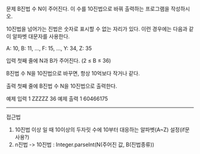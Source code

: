 문제
B진법 수 N이 주어진다. 이 수를 10진법으로 바꿔 출력하는 프로그램을 작성하시오.

10진법을 넘어가는 진법은 숫자로 표시할 수 없는 자리가 있다. 이런 경우에는 다음과 같이 알파벳 대문자를 사용한다.

A: 10, B: 11, ..., F: 15, ..., Y: 34, Z: 35

입력
첫째 줄에 N과 B가 주어진다. (2 ≤ B ≤ 36)

B진법 수 N을 10진법으로 바꾸면, 항상 10억보다 작거나 같다.

출력
첫째 줄에 B진법 수 N을 10진법으로 출력한다.

예제 입력 1
ZZZZZ 36
예제 출력 1
60466175

-----------------------
접근법

1. 10진법 이상 일 때 10이상의 두자릿 수에 10부터 대응하는 알파벳(A~Z) 설정(if문 사용?)
2. n진법 -> 10진법 : Integer.parseInt(N(주어진 값, B(진법종류))

